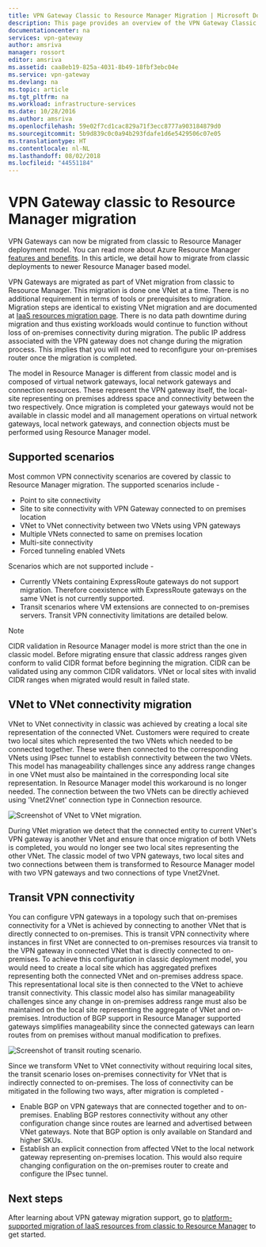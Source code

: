 ```yaml
---
title: VPN Gateway Classic to Resource Manager Migration | Microsoft Docs
description: This page provides an overview of the VPN Gateway Classic to Resource Manager migration.
documentationcenter: na
services: vpn-gateway
author: amsriva
manager: rossort
editor: amsriva
ms.assetid: caa8eb19-825a-4031-8b49-18fbf3ebc04e
ms.service: vpn-gateway
ms.devlang: na
ms.topic: article
ms.tgt_pltfrm: na
ms.workload: infrastructure-services
ms.date: 10/28/2016
ms.author: amsriva
ms.openlocfilehash: 59e02f7cd1cac829a71f3ecc8777a903184879d0
ms.sourcegitcommit: 5b9d839c0c0a94b293fdafe1d6e5429506c07e05
ms.translationtype: HT
ms.contentlocale: nl-NL
ms.lasthandoff: 08/02/2018
ms.locfileid: "44551184"
---
```

# <a name="vpn-gateway-classic-to-resource-manager-migration"></a>VPN Gateway classic to Resource Manager migration
VPN Gateways can now be migrated from classic to Resource Manager deployment model. You can read more about Azure Resource Manager [features and benefits](../azure-resource-manager/resource-group-overview.md). In this article, we  detail how to migrate from classic deployments to newer Resource Manager based model. 

VPN Gateways are migrated as part of VNet migration from classic to Resource Manager. This migration is done one VNet at a time. There is no additional requirement in terms of tools or prerequisites to migration. Migration steps are identical to existing VNet migration and are documented at [IaaS resources migration page](../virtual-machines/windows/migration-classic-resource-manager-ps.md). There is no data path downtime during migration and thus existing workloads would continue to function without loss of on-premises connectivity during migration. The public IP address associated with the VPN gateway does not change during the migration process. This implies that you will not need to reconfigure your on-premises router once the migration is completed.  

The model in Resource Manager is different from classic model and is composed of virtual network gateways, local network gateways and connection resources. These represent the VPN gateway itself, the local-site representing on premises address space and connectivity between the two respectively. Once migration is completed your gateways would not be available in classic model and all management operations on virtual network gateways, local network gateways, and connection objects must be performed using Resource Manager model.

## <a name="supported-scenarios"></a>Supported scenarios
Most common VPN connectivity scenarios are covered by classic to Resource Manager migration. The supported scenarios include -

* Point to site connectivity
* Site to site connectivity with VPN Gateway connected to on premises location
* VNet to VNet connectivity between two VNets using VPN gateways
* Multiple VNets connected to same on premises location
* Multi-site connectivity
* Forced tunneling enabled VNets

Scenarios which are not supported include -  

* Currently VNets containing ExpressRoute gateways do not support migration. Therefore coexistence with ExpressRoute gateways on the same VNet is not currently supported.
* Transit scenarios where VM extensions are connected to on-premises servers. Transit VPN connectivity limitations are detailed below.

> [!NOTE]
> CIDR validation in Resource Manager model is more strict than the one in classic model. Before migrating ensure that classic address ranges given conform to valid CIDR format before beginning the migration. CIDR can be validated using any common CIDR validators. VNet or local sites with invalid CIDR ranges when migrated would result in failed state.
> 
> 

## <a name="vnet-to-vnet-connectivity-migration"></a>VNet to VNet connectivity migration
VNet to VNet connectivity in classic was achieved by creating a local site representation of the connected VNet. Customers were required to create two local sites which represented the two VNets which needed to be connected together. These were then connected to the corresponding VNets using IPsec tunnel to establish connectivity between the two VNets. This model has manageability challenges since any address range changes in one VNet must also be maintained in the corresponding local site representation. In Resource Manager model this workaround is no longer needed. The connection between the two VNets can be directly achieved using 'Vnet2Vnet' connection type in Connection resource. 

![Screenshot of VNet to VNet migration.](https://docstestmedia1.blob.core.windows.net/azure-media/articles/vpn-gateway/media/vpn-gateway-migration/migration1.png)

During VNet migration we detect that the connected entity to current VNet's VPN gateway is another VNet and ensure that once migration of both VNets is completed, you would no longer see two local sites representing the other VNet. The classic model of two VPN gateways, two local sites and two connections between them is transformed to Resource Manager model with two VPN gateways and two connections of type Vnet2Vnet.

## <a name="transit-vpn-connectivity"></a>Transit VPN connectivity
You can configure VPN gateways in a topology such that on-premises connectivity for a VNet is achieved by connecting to another VNet that is directly connected to on-premises. This is transit VPN connectivity where instances in first VNet are connected to on-premises resources via transit to the VPN gateway in connected VNet that is directly connected to on-premises. To achieve this configuration in classic deployment model, you would need to create a local site which has aggregated prefixes representing both the connected VNet and on-premises address space. This representational local site is then connected to the VNet to achieve transit connectivity. This classic model also has similar manageability challenges since any change in on-premises address range must also be maintained on the local site representing the aggregate of VNet and on-premises. Introduction of BGP support in Resource Manager supported gateways simplifies manageability since the connected gateways can learn routes from on premises without manual modification to prefixes.

![Screenshot of transit routing scenario.](https://docstestmedia1.blob.core.windows.net/azure-media/articles/vpn-gateway/media/vpn-gateway-migration/migration2.png)

Since we transform VNet to VNet connectivity without requiring local sites, the transit scenario loses on-premises connectivity for VNet that is indirectly connected to on-premises. The loss of connectivity can be mitigated in the following two ways, after migration is completed - 

* Enable BGP on VPN gateways that are connected together and to on-premises. Enabling BGP restores connectivity without any other configuration change since routes are learned and advertised between VNet gateways. Note that BGP option is only available on Standard and higher SKUs.
* Establish an explicit connection from affected VNet to the local network gateway representing on-premises location. This would also require changing configuration on the on-premises router to create and configure the IPsec tunnel.

## <a name="next-steps"></a>Next steps
After learning about VPN gateway migration support, go to [platform-supported migration of IaaS resources from classic to Resource Manager](../virtual-machines/windows/migration-classic-resource-manager-ps.md) to get started.



